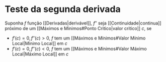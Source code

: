 # Teste da segunda derivada
Suponha $f$ função [[Derivadas|derivável]], $f''$ seja [[Continuidade|continua]] próximo de um [[Máximos e Mínimos#Ponto Critico|valor critico]] $c$, se
- $f'(c) = 0, f''(c) > 0$, $f$ tem um [[Máximos e Mínimos#Valor Mínimo Local|Mínimo Local]] em $c$
- $f'(c) = 0, f''(c) < 0$, $f$ tem um [[Máximos e Mínimos#Valor Máximo Local|Máximo Local]] em $c$